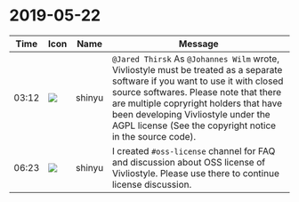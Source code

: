 # 2019-05-22

|Time|Icon|Name|Message|
|---|---|---|---|
|03:12|![](https://avatars.slack-edge.com/2018-04-27/354445776386_e258f5ed5ba887b08668_72.jpg)|shinyu|`@Jared Thirsk` As `@Johannes Wilm` wrote, Vivliostyle must be treated as a separate software if you want to use it with closed source softwares. Please note that there are multiple copryright holders that have been developing Vivliostyle under the AGPL license (See the copyright notice in the source code).|
|06:23|![](https://avatars.slack-edge.com/2018-04-27/354445776386_e258f5ed5ba887b08668_72.jpg)|shinyu|I created `#oss-license` channel for FAQ and discussion about OSS license of Vivliostyle. Please use there to continue license discussion.|
